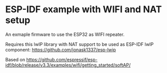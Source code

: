 # ESP-IDF example with WIFI and NAT setup

An exmaple firmware to use the ESP32 as WIFI repeater.

Requires this lwIP library with NAT support to be used as ESP-IDF lwIP component: https://github.com/jonask1337/esp-lwip

Based on https://github.com/espressif/esp-idf/blob/release/v3.3/examples/wifi/getting_started/softAP/
